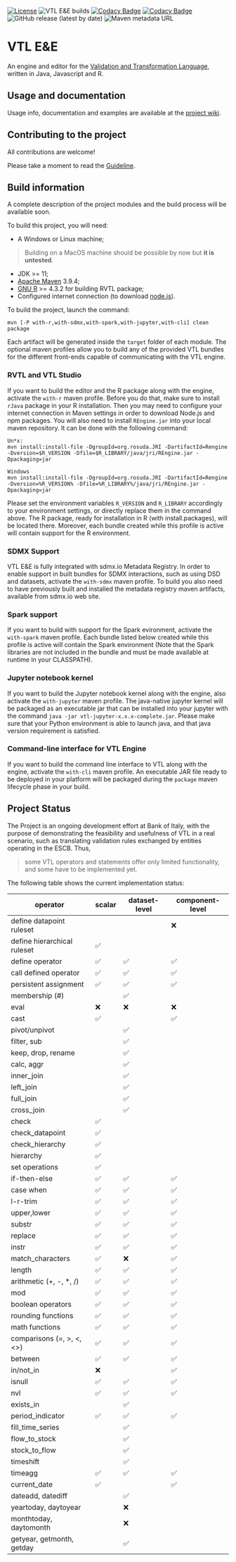 [![License](https://img.shields.io/badge/license-EUPL-green)](https://joinup.ec.europa.eu/collection/eupl/eupl-text-eupl-12)
![VTL E&E builds](https://github.com/vpinna80/VTL/actions/workflows/build.yaml/badge.svg)
[![Codacy Badge](https://app.codacy.com/project/badge/Grade/c20a3a19b6744db191d9dd1b1b3a8cbf)](https://www.codacy.com/manual/valentino.pinna/VTL?utm_source=github.com&amp;utm_medium=referral&amp;utm_content=vpinna80/VTL&amp;utm_campaign=Badge_Grade)
[![Codacy Badge](https://app.codacy.com/project/badge/Coverage/c20a3a19b6744db191d9dd1b1b3a8cbf)](https://app.codacy.com/gh/vpinna80/VTL/dashboard?utm_source=gh&utm_medium=referral&utm_content=&utm_campaign=Badge_coverage)
![GitHub release (latest by date)](https://img.shields.io/github/v/release/vpinna80/VTL?label=github-release)
![Maven metadata URL](https://img.shields.io/maven-metadata/v?label=maven-release&metadataUrl=https%3A%2F%2Frepo1.maven.org%2Fmaven2%2Fit%2Fbancaditalia%2Foss%2Fvtl%2Fvtl%2Fmaven-metadata.xml)

# VTL E&E

An engine and editor for the 
[Validation and Transformation Language](https://sdmx.org/?page_id=5096), 
written in Java, Javascript and R.

## Usage and documentation

Usage info, documentation and examples are available at the
[project wiki](https://github.com/vpinna80/VTL/wiki).

## Contributing to the project

All contributions are welcome!

Please take a moment to read the [Guideline](CONTRIBUTING.md).

## Build information

A complete description of the project modules and the build process will be available soon.

To build this project, you will need:

* A Windows or Linux machine;

> Building on a MacOS machine should be possible by now but **it is untested**.

* JDK >= 11;
* [Apache Maven](https://maven.apache.org/) 3.9.4;
* [GNU R](https://www.r-project.org/) >= 4.3.2 for building RVTL package;
* Configured internet connection (to download [node.js](https://nodejs.org/)).

To build the project, launch the command:

    mvn [-P with-r,with-sdmx,with-spark,with-jupyter,with-cli] clean package

Each artifact will be generated inside the `target` folder of each module.
The optional maven profiles allow you to build any of the provided VTL bundles for
the different front-ends capable of communicating with the VTL engine.

### RVTL and VTL Studio

If you want to build the editor and the R package along with the engine, activate the 
`with-r` maven profile. Before you do that, make sure to install `rJava` package in your 
R installation. Then you may need to configure your internet connection in Maven settings
in order to download Node.js and npm packages. You will also need to install `REngine.jar`
into your local maven repository. It can be done with the following command:

```
Un*x:
mvn install:install-file -DgroupId=org.rosuda.JRI -DartifactId=Rengine -Dversion=$R_VERSION -Dfile=$R_LIBRARY/java/jri/REngine.jar -Dpackaging=jar

Windows
mvn install:install-file -DgroupId=org.rosuda.JRI -DartifactId=Rengine -Dversion=%R_VERSION% -Dfile=%R_LIBRARY%/java/jri/REngine.jar -Dpackaging=jar
```

Please set the environment variables `R_VERSION` and `R_LIBRARY` accordingly
to your environment settings, or directly replace them in the command above.
The R package, ready for installation in R (with install.packages), 
will be located there. Moreover, each bundle created while this profile is
active will contain support for the R environment.

### SDMX Support

VTL E&E is fully integrated with sdmx.io Metadata Registry. In order to enable support in 
built bundles for SDMX interactions, such as using DSD and datasets, activate the `with-sdmx`
maven profile. To build you also need to have previously built and installed the metadata 
registry maven artifacts, available from sdmx.io web site. 

### Spark support

If you want to build with support for the Spark evironment, activate the 
`with-spark` maven profile. Each bundle listed below created while this profile is
active will contain the Spark environment (Note that the Spark libraries are not
included in the bundle and must be made available at runtime in your CLASSPATH).

### Jupyter notebook kernel

If you want to build the Jupyter notebook kernel along with the engine, also activate the 
`with-jupyter` maven profile. The java-native jupyter kernel will be packaged as an
executable jar that can be installed into your jupyter with the command
`java -jar vtl-jupyter-x.x.x-complete.jar`. Please make sure that your Python environment
is able to launch java, and that java version requirement is satisfied.

### Command-line interface for VTL Engine

If you want to build the command line interface to VTL along with the engine, activate the
`with-cli` maven profile. An executable JAR file ready to be deployed in your platform 
will be packaged during the `package` maven lifecycle phase in your build.

## Project Status

The Project is an ongoing development effort at Bank of Italy, with the 
purpose of demonstrating the feasibility and usefulness of VTL in a real 
scenario, such as translating validation rules exchanged by entities 
operating in the ESCB. Thus,

> some VTL operators and statements offer only limited functionality,
and some have to be implemented yet.

The following table shows the current implementation status:

| operator | scalar | dataset-level | component-level |
| -------- | ------ | ------------- | --------------- |
| define datapoint ruleset    |     |     | ❌  |
| define hierarchical ruleset | ✅  |     |     |
| define operator             | ✅  | ✅  | ✅  |
| call defined operator       | ✅  | ✅  | ✅  |
| persistent assignment       | ✅  | ✅  | ✅  |
| membership (#)              |     | ✅  |     |
| eval                        | ❌  | ❌  | ❌  |
| cast                        | ✅  |     | ✅  |
| pivot/unpivot               |     | ✅  |     |
| filter, sub                 |     | ✅  |     |
| keep, drop, rename          |     | ✅  |     |
| calc, aggr                  |     | ✅  |     |
| inner_join                  |     | ✅  |     |
| left_join                   |     | ✅  |     |
| full_join                   |     | ✅  |     |
| cross_join                  |     | ✅  |     |
| check                       | ✅  |     |     |
| check_datapoint             | ✅  |     |     |
| check_hierarchy             | ✅  |     |     |
| hierarchy                   | ✅  |     |     |
| set operations              | ✅  |     |     |
| if-then-else                | ✅  | ✅  | ✅  |
| case when                   | ✅  | ✅  | ✅  |
| l-r-trim                    | ✅  | ✅  | ✅  |
| upper,lower                 | ✅  | ✅  | ✅  |
| substr                      | ✅  | ✅  | ✅  |
| replace                     | ✅  | ✅  | ✅  |
| instr                       | ✅  | ✅  | ✅  |
| match_characters            | ✅  | ❌  | ✅  |
| length                      | ✅  | ✅  | ✅  |
| arithmetic (+, -, *, /)     | ✅  | ✅  | ✅  |
| mod                         | ✅  | ✅  | ✅  |
| boolean operators           | ✅  | ✅  | ✅  |
| rounding functions          | ✅  | ✅  | ✅  |
| math functions              | ✅  | ✅  | ✅  |
| comparisons (=, >, <, <>)   | ✅  | ✅  | ✅  |
| between                     | ✅  | ✅  | ✅  |
| in/not_in                   | ❌  |     | ✅  |
| isnull                      | ✅  | ✅  | ✅  |
| nvl                         | ✅  | ✅  | ✅  |
| exists_in                   |     | ✅  |     |
| period_indicator            | ✅  | ✅  | ✅  |
| fill_time_series            |     | ✅  |     |
| flow_to_stock               |     | ✅  |     |
| stock_to_flow               |     | ✅  |     |
| timeshift                   |     | ✅  |     |
| timeagg                     | ✅  | ✅  | ✅  |
| current_date                | ✅  |     | ✅  |
| dateadd, datediff           |     | ✅  |     |
| yeartoday, daytoyear        |     | ❌  |     |
| monthtoday, daytomonth      |     | ❌  |     |
| getyear, getmonth, getday   |     | ✅  |     |
